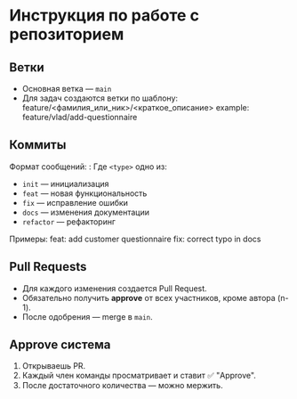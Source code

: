 # Инструкция по работе с репозиторием

## Ветки

- Основная ветка — `main`
- Для задач создаются ветки по шаблону:
feature/<фамилия_или_ник>/<краткое_описание>
example: feature/vlad/add-questionnaire


## Коммиты

Формат сообщений:
<type>: <description>
Где `<type>` одно из:
- `init` — инициализация
- `feat` — новая функциональность
- `fix` — исправление ошибки
- `docs` — изменения документации
- `refactor` — рефакторинг

Примеры:
feat: add customer questionnaire
fix: correct typo in docs
## Pull Requests

- Для каждого изменения создается Pull Request.
- Обязательно получить **approve** от всех участников, кроме автора (n-1).
- После одобрения — merge в `main`.

## Approve система

1. Открываешь PR.
2. Каждый член команды просматривает и ставит ✅ "Approve".
3. После достаточного количества — можно мержить.
